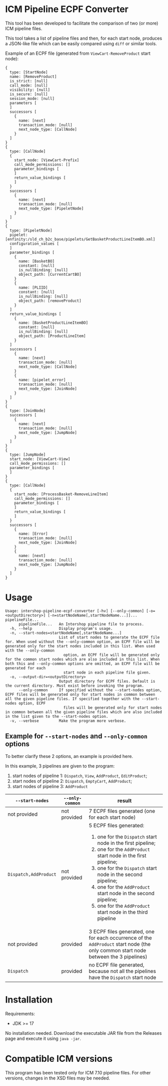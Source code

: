 # ICM Pipeline ECPF Converter

This tool has been developed to facilitate the comparison of two (or more) ICM pipeline files.

This tool takes a list of pipeline files and then, for each start node, produces a JSON-like file which can be  easily compared using `diff` or similar tools.

Example of an ECPF file (generated from `ViewCart-RemoveProduct` start node):

```
{
  type: [StartNode]
  name: [RemoveProduct]
  is_strict: [null]
  call_mode: [null]
  visibility: [null]
  is_secure: [null]
  session_mode: [null]
  parameters [
  ]
  successors [
    {
      name: [next]
      transaction_mode: [null]
      next_node_type: [CallNode]
    }
  ]
}
{
  type: [CallNode]
  {
    start_node: [ViewCart-Prefix]
    call_mode_permissions: []
    parameter_bindings [
    ]
    return_value_bindings [
    ]
  }
  successors [
    {
      name: [next]
      transaction_mode: [null]
      next_node_type: [PipeletNode]
    }
  ]
}
{
  type: [PipeletNode]
  pipelet: [enfinity:/sld_ch_b2c_base/pipelets/GetBasketProductLineItemBO.xml]
  configuration_values [
  ]
  parameter_bindings [
    {
      name: [BasketBO]
      constant: [null]
      is_nullBinding: [null]
      object_path: [CurrentCartBO]
    }
    {
      name: [PLIID]
      constant: [null]
      is_nullBinding: [null]
      object_path: [removeProduct]
    }
  ]
  return_value_bindings [
    {
      name: [BasketProductLineItemBO]
      constant: [null]
      is_nullBinding: [null]
      object_path: [ProductLineItem]
    }
  ]
  successors [
    {
      name: [next]
      transaction_mode: [null]
      next_node_type: [CallNode]
    }
    {
      name: [pipelet_error]
      transaction_mode: [null]
      next_node_type: [JoinNode]
    }
  ]
}
{
  type: [JoinNode]
  successors [
    {
      name: [next]
      transaction_mode: [null]
      next_node_type: [JumpNode]
    }
  ]
}
{
  type: [JumpNode]
  start_node: [ViewCart-View]
  call_mode_permissions: []
  parameter_bindings [
  ]
}
{
  type: [CallNode]
  {
    start_node: [ProcessBasket-RemoveLineItem]
    call_mode_permissions: []
    parameter_bindings [
    ]
    return_value_bindings [
    ]
  }
  successors [
    {
      name: [Error]
      transaction_mode: [null]
      next_node_type: [JoinNode]
    }
    {
      name: [next]
      transaction_mode: [null]
      next_node_type: [JumpNode]
    }
  ]
}
```

# Usage

```
Usage: intershop-pipeline-ecpf-converter [-hv] [--only-common] [-o=<outputDirectory>] [-n=startNodeName[,startNodeName...]]... pipelineFile...
      pipelineFile...   An Intershop pipeline file to process.
  -h, --help            Display program's usage.
  -n, --start-nodes=startNodeName[,startNodeName...]
                        List of start nodes to generate the ECPF file for. When used without the --only-common option, an ECPF file will be generated only for the start nodes included in this list. When used with the --only-common  
                          option, an ECPF file will be generated only for the common start nodes which are also included in this list. When both this and --only-common options are omitted, an ECPF file will be generated for each    
                          start node in each pipeline file given.
  -o, --output-dir=<outputDirectory>
                        Output directory for ECPF files. Default is the current directory. Must exist before invoking the program.
      --only-common     If specified without the --start-nodes option, ECPF files will be generated only for start nodes in common between all the given pipeline files. If specified together with the --start-nodes option, ECPF      
                          files will be generated only for start nodes in common between all the given pipeline files which are also included in the list given to the --start-nodes option.
  -v, --verbose         Make the program more verbose.
```

## Example for `--start-nodes` and `--only-common` options

To better clarify these 2 options, an example is provided here.

In this example, 3 pipelines are given to the program:
1. start nodes of pipeline 1: `Dispatch`, `View`, `AddProduct`, `EditProduct`;
2. start nodes of pipeline 2: `Dispatch`, `EmptyCart`, `AddProduct`;
3. start nodes of pipeline 3: `AddProduct`

| `--start-nodes`       | `--only-common` | result                                                                                                                                                                                                                                                                                                                                                                        |
|-----------------------|-----------------|-------------------------------------------------------------------------------------------------------------------------------------------------------------------------------------------------------------------------------------------------------------------------------------------------------------------------------------------------------------------------------|
| not provided          | not provided    | 7 ECPF files generated (one for each start node)                                                                                                                                                                                                                                                                                                                              |
| `Dispatch,AddProduct` | not provided    | 5 ECPF files generated: <ol><li>one for the `Dispatch` start node in the first pipeline;</li><li>one for the `AddProduct` start node in the first pipeline;</li><li>one for the `Dispatch` start node in the second pipeline;</li><li>one for the `AddProduct` start node in the second pipeline;</li><li>one for the `AddProduct` start node in the third pipeline</li></ol> |
| not provided          | provided        | 3 ECPF files generated, one for each occurrence of the `AddProduct` start node (the only common start node between the 3 pipelines)                                                                                                                                                                                                                                           |
| `Dispatch`            | provided        | no ECPF file generated, because not all the pipelines have the `Dispatch` start node                                                                                                                                                                                                                                                                                          |

# Installation

Requirements:
- JDK >= 17

No installation needed. Download the executable JAR file from the Releases page and execute it using `java -jar`.

# Compatible ICM versions

This program has been tested only for ICM 7.10 pipeline files. For other versions, changes in the XSD files may be needed.
